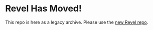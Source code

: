 # Revel Has Moved!

This repo is here as a legacy archive. Please use the [new Revel repo](http://github.com/revel/revel).
